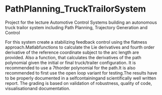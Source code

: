 # PathPlanning_TruckTrailorSystem
Project for the lecture Automotive Control Systems building an autonomous truck trailor system including Path Planning, Trajectory Generation and Control

For this system create a stabilizing feedback control using the flatness approach.Matlabfunctions to calculate the Lie derivatives and fourth order derivative of the reference coordinate subject to the arc length are provided. Also a function, that calculates the derivatives of the path polynomial given the initial or final truck/trailer configuration. It is recommended to use a 7thorder polynomial for the path.It is also recommended to first use the open loop variant for testing.The results have to be properly documented in a selfcontainingand scientifically well written report. The grading is based on validation of robustness, quality of code, visualisationand documentation.